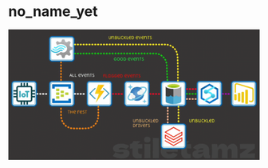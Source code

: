 # no_name_yet

![](https://github.com/stiletamz-lgtm/no_name_yet/blob/main/2025-09-14%2017-53-58_1(1).gif)
